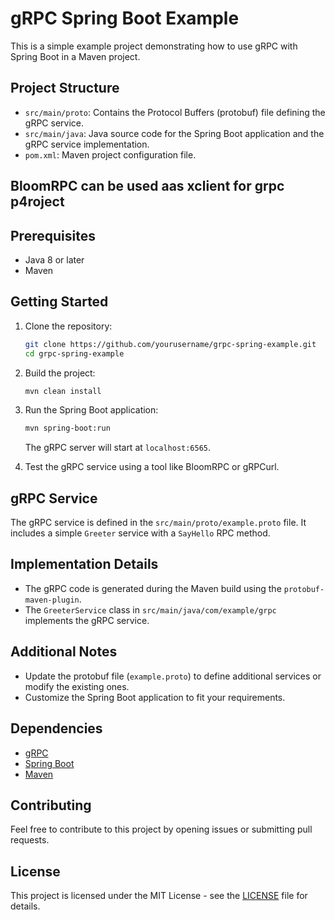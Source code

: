 # gRPC Spring Boot Example

This is a simple example project demonstrating how to use gRPC with Spring Boot in a Maven project.

## Project Structure

- `src/main/proto`: Contains the Protocol Buffers (protobuf) file defining the gRPC service.
- `src/main/java`: Java source code for the Spring Boot application and the gRPC service implementation.
- `pom.xml`: Maven project configuration file.

## BloomRPC can be used aas xclient for grpc p4roject

## Prerequisites

- Java 8 or later
- Maven

## Getting Started

1. Clone the repository:

    ```bash
    git clone https://github.com/yourusername/grpc-spring-example.git
    cd grpc-spring-example
    ```

2. Build the project:

    ```bash
    mvn clean install
    ```

3. Run the Spring Boot application:

    ```bash
    mvn spring-boot:run
    ```

   The gRPC server will start at `localhost:6565`.

4. Test the gRPC service using a tool like BloomRPC or gRPCurl.

## gRPC Service

The gRPC service is defined in the `src/main/proto/example.proto` file. It includes a simple `Greeter` service with a `SayHello` RPC method.

## Implementation Details

- The gRPC code is generated during the Maven build using the `protobuf-maven-plugin`.
- The `GreeterService` class in `src/main/java/com/example/grpc` implements the gRPC service.

## Additional Notes

- Update the protobuf file (`example.proto`) to define additional services or modify the existing ones.
- Customize the Spring Boot application to fit your requirements.

## Dependencies

- [gRPC](https://grpc.io/)
- [Spring Boot](https://spring.io/projects/spring-boot)
- [Maven](https://maven.apache.org/)

## Contributing

Feel free to contribute to this project by opening issues or submitting pull requests.

## License

This project is licensed under the MIT License - see the [LICENSE](LICENSE) file for details.

